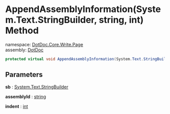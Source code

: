 ﻿# AppendAssemblyInformation\(System\.Text\.StringBuilder, string, int\) Method

namespace: [DotDoc\.Core\.Write\.Page](../../DotDoc.Core.Write.Page.md)<br />
assembly: [DotDoc](../../../DotDoc.md)



```csharp
protected virtual void AppendAssemblyInformation(System.Text.StringBuilder sb ,string assemblyId ,int indent = 1);
```

## Parameters

__sb__ : [System\.Text\.StringBuilder](https://docs.microsoft.com/dotnet/api/System.Text.StringBuilder)



__assemblyId__ : [string](https://docs.microsoft.com/dotnet/api/System.String)



__indent__ : [int](https://docs.microsoft.com/dotnet/api/System.Int32)



